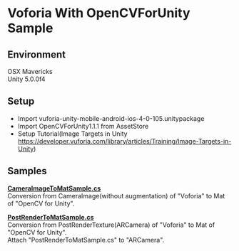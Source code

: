 Voforia With OpenCVForUnity Sample
====================

Environment
-----
OSX Mavericks  
Unity 5.0.0f4  


Setup
-----
* Import vuforia-unity-mobile-android-ios-4-0-105.unitypackage  
* Import OpenCVForUnity1.1.1 from AssetStore  
* Setup Tutorial(Image Targets in Unity <https://developer.vuforia.com/library/articles/Training/Image-Targets-in-Unity>)


Samples
-----
**[CameraImageToMatSample.cs](CameraImageToMatSample.cs)**  
Conversion from CameraImage(without augmentation) of "Voforia" to Mat of "OpenCV for Unity".  

**[PostRenderToMatSample.cs](PostRenderToMatSample.cs)**  
Conversion from PostRenderTexture(ARCamera) of "Voforia" to Mat of "OpenCV for Unity".  
Attach "PostRenderToMatSample.cs" to "ARCamera".  



